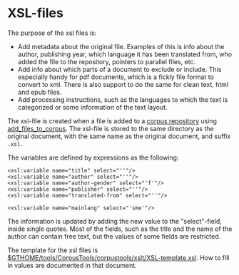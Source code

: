 XSL-files
=========

The purpose of the xsl files is:

-   Add metadata about the original file. Examples of this is info about
    the author, publishing year, which language it has been translated
    from, who added the file to the repository, pointers to parallel
    files, etc.
-   Add info about which parts of a document to exclude or include. This
    especially handy for pdf documents, which is a fickly file format to
    convert to xml. There is also support to do the same for clean text,
    html and epub files.
-   Add processing instructions, such as the languages to which the text
    is categorized or some information of the text layout.

The xsl-file is created when a file is added to a [corpus
repository](corpus_repositories.html) using
[add\_files\_to\_corpus](/ling/CorpusTools.html#add_files_to_corpus).
The xsl-file is stored to the same directory as the original document,
with the same name as the original document, and suffix `.xsl`.

The variables are defined by expressions as the following:

    <xsl:variable name="title" select="''"/>
    <xsl:variable name="author" select="''"/>
    <xsl:variable name="author-gender" select="'f'"/>
    <xsl:variable name="publisher" select="''"/>
    <xsl:variable name="translated-from" select="''"/>

    <xsl:variable name="mainlang" select="'sme'"/>


The information is updated by adding the new value to the
"select"-field, inside single quotes. Most of the fields, such as the
title and the name of the author can contain free text, but the values
of some fields are restricted.

The template for the xsl files is
[$GTHOME/tools/CorpusTools/corpustools/xslt/XSL-template.xsl](https://gtsvn.uit.no/langtech/trunk/tools/CorpusTools/corpustools/xslt/XSL-template.xsl).
How to fill in values are documented in that document.
